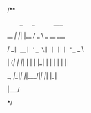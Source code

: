 /**

        _   _      ___  
        
   __ _| |_| |__  / _ \ _ __ ___  
   
  / _` | __| '_ \| | | | '_ ` _ \ 
  
 | (_| | |_| | | | |_| | | | | | |
 
  \__, |\__|_| |_|\___/|_| |_| |_|
  
  |___/
  
*/
